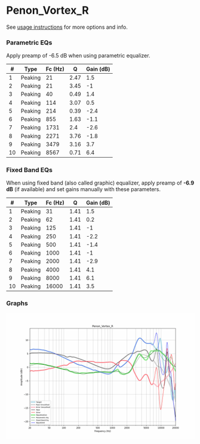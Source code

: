 # Penon_Vortex_R
See [usage instructions](https://github.com/jaakkopasanen/AutoEq#usage) for more options and info.

### Parametric EQs
Apply preamp of -6.5 dB when using parametric equalizer.

|   # | Type    |   Fc (Hz) |    Q |   Gain (dB) |
|-----|---------|-----------|------|-------------|
|   1 | Peaking |        21 | 2.47 |         1.5 |
|   2 | Peaking |        21 | 3.45 |        -1   |
|   3 | Peaking |        40 | 0.49 |         1.4 |
|   4 | Peaking |       114 | 3.07 |         0.5 |
|   5 | Peaking |       214 | 0.39 |        -2.4 |
|   6 | Peaking |       855 | 1.63 |        -1.1 |
|   7 | Peaking |      1731 | 2.4  |        -2.6 |
|   8 | Peaking |      2271 | 3.76 |        -1.8 |
|   9 | Peaking |      3479 | 3.16 |         3.7 |
|  10 | Peaking |      8567 | 0.71 |         6.4 |

### Fixed Band EQs
When using fixed band (also called graphic) equalizer, apply preamp of **-6.9 dB** (if available) and set gains manually with these parameters.

|   # | Type    |   Fc (Hz) |    Q |   Gain (dB) |
|-----|---------|-----------|------|-------------|
|   1 | Peaking |        31 | 1.41 |         1.5 |
|   2 | Peaking |        62 | 1.41 |         0.2 |
|   3 | Peaking |       125 | 1.41 |        -1   |
|   4 | Peaking |       250 | 1.41 |        -2.2 |
|   5 | Peaking |       500 | 1.41 |        -1.4 |
|   6 | Peaking |      1000 | 1.41 |        -1   |
|   7 | Peaking |      2000 | 1.41 |        -2.9 |
|   8 | Peaking |      4000 | 1.41 |         4.1 |
|   9 | Peaking |      8000 | 1.41 |         6.1 |
|  10 | Peaking |     16000 | 1.41 |         3.5 |

### Graphs
![](./Penon_Vortex_R.png)
